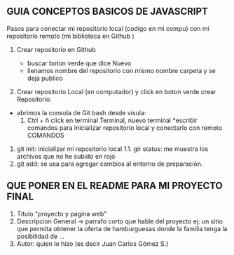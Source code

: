 ## GUIA CONCEPTOS BASICOS DE JAVASCRIPT

Pasos para conectar mi repositorio local (codigo en mi compu) con mi repositorio remoto (mi biblioteca en Github )

1. Crear repositorio en Github
   * buscar boton verde que dice Nuevo
   * llenamos nombre del repositorio con mismo nombre carpeta y se deja publico

2. Crear repositorio Local (en computador) y click en boton verde crear Repositorio.  

* abrimos la consola de Git bash desde visula:
  1. Ctrl + ñ  click en terminal
  Terminal, nuevo terminal
*escribir comandos para inicializar repositorio local y conectarlo con remoto
     COMANDOS
 1. git init: inicializar mi repositorio local
 1.1. gir status: me muestra los archivos que no he subido en rojo  
 2. git add: se usa para agregar cambios al entorno de preparación.  







## QUE PONER EN EL README PARA MI PROYECTO FINAL
1. Titulo "proyecto y pagina web"
2. Descripcion General -> parrafo corto que hable del proyecto ej: un sitio que permita obtener la oferta de hamburguesas donde la familia tenga la posibilidad de ...
3. Autor: quien lo hizo (es decir Juan Carlos Gómez S.)
